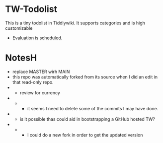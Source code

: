 # TW-Todolist
This is a tiny todolist in Tiddlywiki. It supports categories and is high customizable

* Evaluation is scheduled.


# NotesH

* replace MASTER wirh MAIN
* this repo was automatically forked from its source when I did an edit in that read-only repo.
* * review for currency
* * * it seems I need to delete some of the commits I may have done.
* * is it possible thas could aid in bootstrapping a GitHub hosted TW?
* * * I could do a new fork in order to get the updated version
